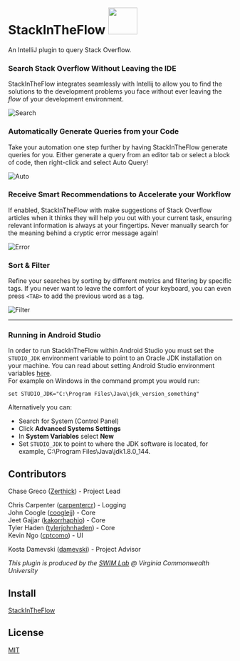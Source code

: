 # StackInTheFlow <img src="https://github.com/vcu-swim-lab/stack-intheflow/blob/master/src/main/resources/icons/main.png" width="65" height="60">

An IntelliJ plugin to query Stack Overflow.

### Search Stack Overflow Without Leaving the IDE
StackInTheFlow integrates seamlessly with Intellij to allow you to find the solutions to the development problems you face without ever leaving the *flow* of your development environment.

![Search](https://i.imgur.com/Rt5tYun.gif)

### Automatically Generate Queries from your Code
Take your automation one step further by having StackInTheFlow generate queries for you. Either generate a query from an editor tab or select a block of code, then right-click and select Auto Query!

![Auto](https://i.imgur.com/yB7fH5N.gif)

### Receive Smart Recommendations to Accelerate your Workflow
If enabled, StackInTheFlow with make suggestions of Stack Overflow articles when it thinks they will help you out with your current task, ensuring relevant information is always at your fingertips. Never manually search for the meaning behind a cryptic error message again!

![Error](https://i.imgur.com/L9WO8OF.png)

### Sort & Filter
Refine your searches by sorting by different metrics and filtering by specific tags. If you never want to leave the comfort of your keyboard, you can even press `<TAB>` to add the previous word as a tag.

![Filter](https://i.imgur.com/NuQF2cl.gif)

********

### Running in Android Studio
In order to run StackInTheFlow within Android Studio you must set the `STUDIO_JDK` environment variable to point to an Oracle JDK installation on your machine. You can read about setting Android Studio environment variables [here](https://developer.android.com/studio/command-line/variables.html#set).  
For example on Windows in the command prompt you would run:
```
set STUDIO_JDK="C:\Program Files\Java\jdk_version_something"
```
Alternatively you can:
 * Search for System (Control Panel)
 * Click **Advanced Systems Settings**
 * In **System Variables** select **New**
 * Set `STUDIO_JDK` to point to where the JDK software is located, for example, C:\Program Files\Java\jdk1.8.0_144.

## Contributors
Chase Greco ([Zerthick](https://github.com/zerthick)) - Project Lead  

Chris Carpenter ([carpentercr](https://github.com/carpentercr)) - Logging  
John Coogle ([cooglejj](https://github.com/cooglejj)) - Core  
Jeet Gajjar ([kakorrhaphio](https://github.com/kakorrhaphio)) - Core  
Tyler Haden ([tylerjohnhaden](https://github.com/tylerjohnhaden)) - Core  
Kevin Ngo ([cptcomo](https://github.com/cptcomo)) - UI  

Kosta Damevski  ([damevski](https://damevski.github.io)) - Project Advisor  

*This plugin is produced by the [SWIM Lab](http://vcu-swim-lab.github.io/) @ Virginia Commonwealth University*

## Install
[StackInTheFlow](https://plugins.jetbrains.com/plugin/9653-stackintheflow)

## License
[MIT](./LICENSE)
